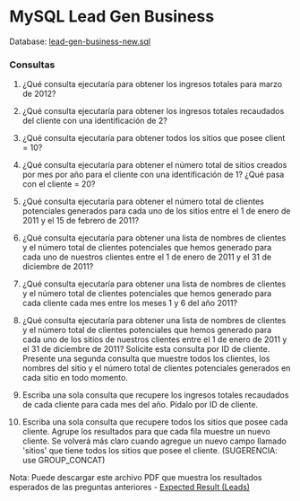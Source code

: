 # MySQL Lead Gen Business

Database: [lead-gen-business-new.sql](https://github.com/David-Bustos/mysql-exercises/blob/main/04_business/lead-gen-business-new.sql)

### Consultas
1. ¿Qué consulta ejecutaría para obtener los ingresos totales para marzo de 2012?

2. ¿Qué consulta ejecutaría para obtener los ingresos totales recaudados del cliente con una identificación de 2?

3. ¿Qué consulta ejecutaría para obtener todos los sitios que posee client = 10?

4. ¿Qué consulta ejecutaría para obtener el número total de sitios creados por mes por año para el cliente con una identificación de 1? ¿Qué pasa con el cliente = 20?

5. ¿Qué consulta ejecutaría para obtener el número total de clientes potenciales generados para cada uno de los sitios entre el 1 de enero de 2011 y el 15 de febrero de 2011?

6. ¿Qué consulta ejecutaría para obtener una lista de nombres de clientes y el número total de clientes potenciales que hemos generado para cada uno de nuestros clientes entre el 1 de enero de 2011 y el 31 de diciembre de 2011?

7. ¿Qué consulta ejecutaría para obtener una lista de nombres de clientes y el número total de clientes potenciales que hemos generado para cada cliente cada mes entre los meses 1 y 6 del año 2011?

8. ¿Qué consulta ejecutaría para obtener una lista de nombres de clientes y el número total de clientes potenciales que hemos generado para cada uno de los sitios de nuestros clientes entre el 1 de enero de 2011 y el 31 de diciembre de 2011? Solicite esta consulta por ID de cliente. Presente una segunda consulta que muestre todos los clientes, los nombres del sitio y el número total de clientes potenciales generados en cada sitio en todo momento.

9. Escriba una sola consulta que recupere los ingresos totales recaudados de cada cliente para cada mes del año. Pídalo por ID de cliente.

10. Escriba una sola consulta que recupere todos los sitios que posee cada cliente. Agrupe los resultados para que cada fila muestre un nuevo cliente. Se volverá más claro cuando agregue un nuevo campo llamado 'sitios' que tiene todos los sitios que posee el cliente. (SUGERENCIA: use GROUP_CONCAT)

Nota: Puede descargar este archivo PDF que muestra los resultados esperados de las preguntas anteriores - [Expected Result (Leads)](https://github.com/David-Bustos/mysql-exercises/blob/main/04_business/MySQL-Optional-Leads-Expected-Result.pdf)

